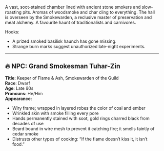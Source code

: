A vast, soot-stained chamber lined with ancient stone smokers and slow-roasting pits. Aromas of woodsmoke and char cling to everything. The hall is overseen by the Smokewarden, a reclusive master of preservation and meat alchemy. A favourite haunt of traditionalists and carnivores.

Hooks:
- A prized smoked basilisk haunch has gone missing.
- Strange burn marks suggest unauthorized late-night experiments.

<hr>

## 🔥 NPC: Grand Smokesman Tuhar-Zin

**Title**: Keeper of Flame & Ash, Smokewarden of the Guild  
**Race**: Dwarf  
**Age**: Late 60s  
**Pronouns**: He/Him  
**Appearance**:

- Wiry frame; wrapped in layered robes the color of coal and ember
- Wrinkled skin with smoke filling every pore
- Hands permanently stained with soot, gold rings charred black from decades of use
- Beard bound in wire mesh to prevent it catching fire; it smells faintly of cedar smoke
- Distrusts other types of cooking: “If the flame doesn’t kiss it, it isn’t food.”